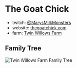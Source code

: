 # The Goat Chick
* twitch: [@MarysMilkMonsters](https://twitch.tv/MarysMilkMonsters)
* website: [thegoatchick.com](http://thegoatchick.com)
* farm: [Twin Willows Farm](http://twinwillowsfarm.net)

## Family Tree
![Twin Willows Farm Family Tree](/TwinWillowsFamilyTree.png)
